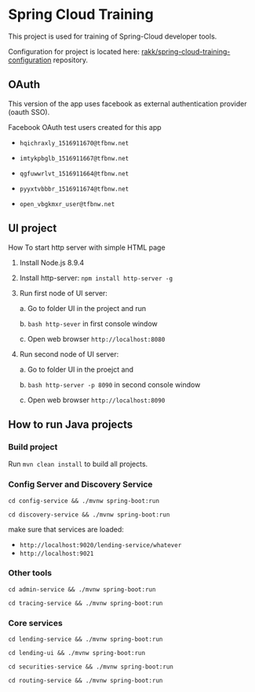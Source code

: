 # Spring Cloud Training

This project is used for training of Spring-Cloud developer tools.

Configuration for project is located here: [rakk/spring-cloud-training-configuration](https://github.com/rakk/spring-cloud-training-configuration) repository.

## OAuth

This version of the app uses facebook as external authentication provider (oauth SSO).

Facebook OAuth test users created for this app

* ```hqichraxly_1516911670@tfbnw.net```

* ```imtykpbglb_1516911667@tfbnw.net```

* ```qgfuwwrlvt_1516911664@tfbnw.net```

* ```pyyxtvbbbr_1516911674@tfbnw.net```

* ```open_vbgkmxr_user@tfbnw.net```
## UI project
How To start http server with simple HTML page

1. Install Node.js 8.9.4
2. Install http-server: ```npm install http-server -g```
3. Run first node of UI server:

    a. Go to folder UI in the project and run 

    b. ```bash
    http-sever``` in first console window 
    
    c. Open web browser ```http://localhost:8080```
4. Run second node of UI server: 

    a. Go to folder UI in the proejct and

    b. ```bash
    http-server -p 8090``` in second console window
    
    c. Open web browser ```http://localhost:8090```

## How to run Java projects

### Build project

Run ```mvn clean install``` to build all projects.

### Config Server and Discovery Service

```cd config-service && ./mvnw spring-boot:run```

```cd discovery-service && ./mvnw spring-boot:run```

make sure that services are loaded:
* ```http://localhost:9020/lending-service/whatever```
* ```http://localhost:9021```

### Other tools

```cd admin-service && ./mvnw spring-boot:run```

```cd tracing-service && ./mvnw spring-boot:run```

### Core services

```cd lending-service && ./mvnw spring-boot:run```

```cd lending-ui && ./mvnw spring-boot:run```

```cd securities-service && ./mvnw spring-boot:run```

```cd routing-service && ./mvnw spring-boot:run```
